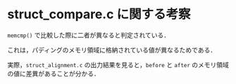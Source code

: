 # struct_compare.c に関する考察

`memcmp()` で比較した際に二者が異なると判定されている．

これは，パディングのメモリ領域に格納されている値が異なるためである．

実際，`struct_alignment.c` の出力結果を見ると，`before` と `after` のメモリ領域の値に差異があることが分かる．

